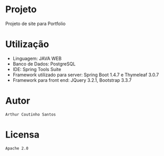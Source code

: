 # Projeto

  Projeto de site para Portfolio

# Utilização

- Linguagem: JAVA WEB
- Banco de Dados: PostgreSQL
- IDE: Spring Tools Suite
- Framework utilizado para server: Spring Boot 1.4.7 e Thymeleaf 3.0.7
- Framework para front end: JQuery 3.2.1, Bootstrap 3.3.7


# Autor

```
Arthur Coutinho Santos
```


# Licensa

```
Apache 2.0
```

